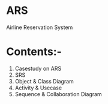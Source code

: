 # ARS
Airline Reservation System
# Contents:-
1. Casestudy on ARS
2. SRS
3. Object & Class Diagram
4. Activity & Usecase
5. Sequence & Collaboration Diagram
